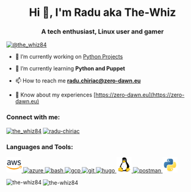 <h1 align="center">Hi 👋, I'm Radu aka The-Whiz</h1>
<h3 align="center">A tech enthusiast, Linux user and gamer</h3>

<p align="left"> <a href="https://twitter.com/the_whiz84" target="blank"><img src="https://img.shields.io/twitter/follow/the_whiz84?logo=twitter&style=for-the-badge" alt="@the_whiz84" /></a> </p>

- 🔭 I’m currently working on [Python Projects](https://github.com/the-whiz84/Python_Projects)

- 🌱 I’m currently learning **Python and Puppet**

- 📫 How to reach me **radu.chiriac@zero-dawn.eu**

- 📄 Know about my experiences [https://zero-dawn.eu](https://zero-dawn.eu)

<h3 align="left">Connect with me:</h3>
<p align="left">
<a href="https://twitter.com/the_whiz84" target="blank"><img align="center" src="https://raw.githubusercontent.com/rahuldkjain/github-profile-readme-generator/master/src/images/icons/Social/twitter.svg" alt="the_whiz84" height="30" width="40" /></a>
<a href="https://linkedin.com/in/radu-chiriac" target="blank"><img align="center" src="https://raw.githubusercontent.com/rahuldkjain/github-profile-readme-generator/master/src/images/icons/Social/linked-in-alt.svg" alt="radu-chiriac" height="30" width="40" /></a>
</p>

<h3 align="left">Languages and Tools:</h3>
<p align="left"> <a href="https://aws.amazon.com" target="_blank" rel="noreferrer"> <img src="https://raw.githubusercontent.com/devicons/devicon/master/icons/amazonwebservices/amazonwebservices-original-wordmark.svg" alt="aws" width="40" height="40"/> </a> <a href="https://azure.microsoft.com/en-in/" target="_blank" rel="noreferrer"> <img src="https://www.vectorlogo.zone/logos/microsoft_azure/microsoft_azure-icon.svg" alt="azure" width="40" height="40"/> </a> <a href="https://www.gnu.org/software/bash/" target="_blank" rel="noreferrer"> <img src="https://www.vectorlogo.zone/logos/gnu_bash/gnu_bash-icon.svg" alt="bash" width="40" height="40"/> </a> <a href="https://cloud.google.com" target="_blank" rel="noreferrer"> <img src="https://www.vectorlogo.zone/logos/google_cloud/google_cloud-icon.svg" alt="gcp" width="40" height="40"/> </a> <a href="https://git-scm.com/" target="_blank" rel="noreferrer"> <img src="https://www.vectorlogo.zone/logos/git-scm/git-scm-icon.svg" alt="git" width="40" height="40"/> </a> <a href="https://gohugo.io/" target="_blank" rel="noreferrer"> <img src="https://api.iconify.design/logos-hugo.svg" alt="hugo" width="40" height="40"/> </a> <a href="https://www.linux.org/" target="_blank" rel="noreferrer"> <img src="https://raw.githubusercontent.com/devicons/devicon/master/icons/linux/linux-original.svg" alt="linux" width="40" height="40"/> </a> <a href="https://postman.com" target="_blank" rel="noreferrer"> <img src="https://www.vectorlogo.zone/logos/getpostman/getpostman-icon.svg" alt="postman" width="40" height="40"/> </a> <a href="https://www.python.org" target="_blank" rel="noreferrer"> <img src="https://raw.githubusercontent.com/devicons/devicon/master/icons/python/python-original.svg" alt="python" width="40" height="40"/> </a> </p>

<p><img align="left" src="https://github-readme-stats-the-whiz84.vercel.app/api/top-langs?username=the-whiz84&show_icons=true&theme=synthwave&locale=en&layout=compact" alt="the-whiz84" /></p>

<p>&nbsp;<img align="center" src="https://github-readme-stats-the-whiz84.vercel.app/api?username=the-whiz84&show_icons=true&theme=synthwave&locale=en" alt="the-whiz84" /></p>

